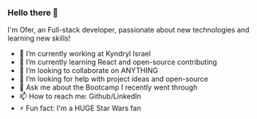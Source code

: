 ### Hello there 👋

I'm Ofer, an Full-stack developer, passionate about new technologies and learning new skills!

- 🔭 I’m currently working at Kyndryl Israel
- 🌱 I’m currently learning React and open-source contributing
- 👯 I’m looking to collaborate on ANYTHING
- 🤔 I’m looking for help with project ideas and open-source
- 💬 Ask me about the Bootcamp I recently went through
- 📫 How to reach me: Github/LinkedIn
- ⚡ Fun fact: I'm a HUGE Star Wars fan 
